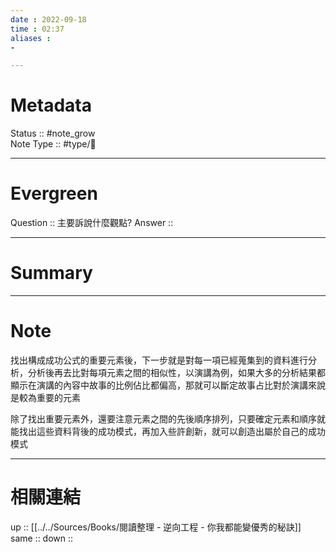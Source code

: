 ```yaml
---
date : 2022-09-18
time : 02:37
aliases :
- 

---
```


# Metadata
Status :: #note_grow <br>
Note Type :: #type/📘 <br>

---
# Evergreen
Question :: 主要訴說什麼觀點?
Answer :: 


---

# Summary


---

# Note
找出構成成功公式的重要元素後，下一步就是對每一項已經蒐集到的資料進行分析，分析後再去比對每項元素之間的相似性，以演講為例，如果大多的分析結果都顯示在演講的內容中故事的比例佔比都偏高，那就可以斷定故事占比對於演講來說是較為重要的元素

除了找出重要元素外，還要注意元素之間的先後順序排列，只要確定元素和順序就能找出這些資料背後的成功模式，再加入些許創新，就可以創造出屬於自己的成功模式

---

# 相關連結

up :: [[../../Sources/Books/閱讀整理 - 逆向工程 - 你我都能變優秀的秘訣]]
same :: 
down :: 


